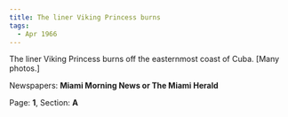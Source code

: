 ```yaml
---  
title: The liner Viking Princess burns  
tags:  
  - Apr 1966  
---  
```

  
The liner Viking Princess burns off the easternmost coast of Cuba. [Many photos.]  
  
Newspapers: **Miami Morning News or The Miami Herald**  
  
Page: **1**, Section: **A** 
